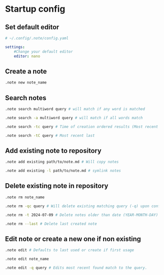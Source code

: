 # Startup config

## Set default editor

```yaml
# ~/.config/.note/config.yaml

settings:
    #Change your default editor
    editor: nano
```

## Create a note
``` bash
.note new note_name
```

## Search notes
```bash
.note search multiword query # will match if any word is matched

.note search -a multiword query # will match if all words match

.note search -tc query # Time of creation ordered results (Most recent first)

.note search -tC query # Most recent last
```

## Add existing note to repository
```bash
.note add existing path/to/note.md # Will copy notes

.note add existing -l path/to/note.md # symlink notes
```

## Delete existing note in repository
```bash
.note rm note_name

.note rm -qc query # Will delete existing matching query (-q) upon confirmation (-c)

.note rm -t 2024-07-09 # Delete notes older than date (YEAR-MONTH-DAY)

.note rm --last # Delete last created note
```

## Edit note or create a new one if non existing
```bash
.note edit # Defaults to last used or create if first usage

.note edit note_name

.note edit -q query # Edits most recent found match to the query.
```
